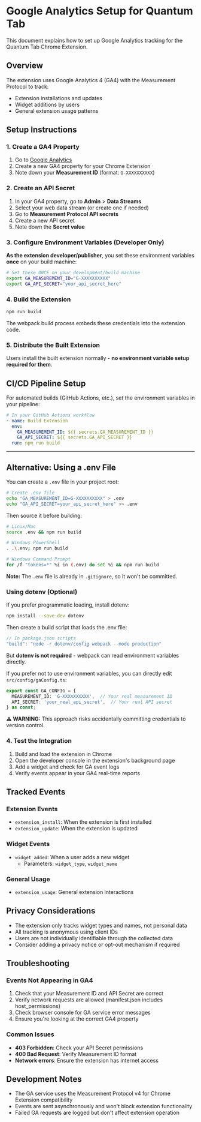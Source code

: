 # Google Analytics Setup for Quantum Tab

This document explains how to set up Google Analytics tracking for the Quantum Tab Chrome Extension.

## Overview

The extension uses Google Analytics 4 (GA4) with the Measurement Protocol to track:
- Extension installations and updates
- Widget additions by users
- General extension usage patterns

## Setup Instructions

### 1. Create a GA4 Property

1. Go to [Google Analytics](https://analytics.google.com/)
2. Create a new GA4 property for your Chrome Extension
3. Note down your **Measurement ID** (format: `G-XXXXXXXXXX`)

### 2. Create an API Secret

1. In your GA4 property, go to **Admin** > **Data Streams**
2. Select your web data stream (or create one if needed)
3. Go to **Measurement Protocol API secrets**
4. Create a new API secret
5. Note down the **Secret value**

### 3. Configure Environment Variables (Developer Only)

**As the extension developer/publisher**, you set these environment variables **once** on your build machine:

```bash
# Set these ONCE on your development/build machine
export GA_MEASUREMENT_ID="G-XXXXXXXXXX"
export GA_API_SECRET="your_api_secret_here"
```

### 4. Build the Extension

```bash
npm run build
```

The webpack build process embeds these credentials into the extension code.

### 5. Distribute the Built Extension

Users install the built extension normally - **no environment variable setup required for them**.

## CI/CD Pipeline Setup

For automated builds (GitHub Actions, etc.), set the environment variables in your pipeline:

```yaml
# In your GitHub Actions workflow
- name: Build Extension
  env:
    GA_MEASUREMENT_ID: ${{ secrets.GA_MEASUREMENT_ID }}
    GA_API_SECRET: ${{ secrets.GA_API_SECRET }}
  run: npm run build
```

---

## Alternative: Using a .env File

You can create a `.env` file in your project root:

```bash
# Create .env file
echo "GA_MEASUREMENT_ID=G-XXXXXXXXXX" > .env
echo "GA_API_SECRET=your_api_secret_here" >> .env
```

Then source it before building:

```bash
# Linux/Mac
source .env && npm run build

# Windows PowerShell
. .\.env; npm run build

# Windows Command Prompt
for /f "tokens=*" %i in (.env) do set %i && npm run build
```

**Note:** The `.env` file is already in `.gitignore`, so it won't be committed.

### Using dotenv (Optional)

If you prefer programmatic loading, install dotenv:

```bash
npm install --save-dev dotenv
```

Then create a build script that loads the .env file:

```javascript
// In package.json scripts
"build": "node -r dotenv/config webpack --mode production"
```

But **dotenv is not required** - webpack can read environment variables directly.

If you prefer not to use environment variables, you can directly edit `src/config/gaConfig.ts`:

```typescript
export const GA_CONFIG = {
  MEASUREMENT_ID: 'G-XXXXXXXXXX',  // Your real measurement ID
  API_SECRET: 'your_real_api_secret',  // Your real API secret
} as const;
```

**⚠️ WARNING:** This approach risks accidentally committing credentials to version control.

### 4. Test the Integration

1. Build and load the extension in Chrome
2. Open the developer console in the extension's background page
3. Add a widget and check for GA event logs
4. Verify events appear in your GA4 real-time reports

## Tracked Events

### Extension Events
- `extension_install`: When the extension is first installed
- `extension_update`: When the extension is updated

### Widget Events
- `widget_added`: When a user adds a new widget
  - Parameters: `widget_type`, `widget_name`

### General Usage
- `extension_usage`: General extension interactions

## Privacy Considerations

- The extension only tracks widget types and names, not personal data
- All tracking is anonymous using client IDs
- Users are not individually identifiable through the collected data
- Consider adding a privacy notice or opt-out mechanism if required

## Troubleshooting

### Events Not Appearing in GA4
1. Check that your Measurement ID and API Secret are correct
2. Verify network requests are allowed (manifest.json includes host_permissions)
3. Check browser console for GA service error messages
4. Ensure you're looking at the correct GA4 property

### Common Issues
- **403 Forbidden**: Check your API Secret permissions
- **400 Bad Request**: Verify Measurement ID format
- **Network errors**: Ensure the extension has internet access

## Development Notes

- The GA service uses the Measurement Protocol v4 for Chrome Extension compatibility
- Events are sent asynchronously and won't block extension functionality
- Failed GA requests are logged but don't affect extension operation